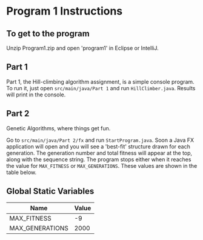 **<h1>Program 1 Instructions</h1>**

**<h2>To get to the program</h2>**
<p>Unzip Program1.zip and open 'program1' in Eclipse or IntelliJ.</p>

**<h2>Part 1</h2>**
<p>Part 1, the Hill-climbing algorithm assignment, is a simple console program. To run it, just open <code>src/main/java/Part 1</code> and run <code>HillClimber.java</code>. Results will print in the console.</p>

**<h2>Part 2</h2>**
<p>Genetic Algorithms, where things get fun.</p>
<p>Go to <code>src/main/java/Part 2/fx</code> and run <code>StartProgram.java</code>. Soon a Java FX application will open and you will see a 'best-fit' structure drawn for each generation. The generation number and total fitness will appear at the top, along with the sequence string. The program stops either when it reaches the value for <code>MAX_FITNESS</code> or <code>MAX_GENERATIONS</code>. These values are shown in the table below.</p>

Global Static Variables 
-----------------------
Name            | Value
-------------   | -----
MAX_FITNESS     | -9
MAX_GENERATIONS | 2000
